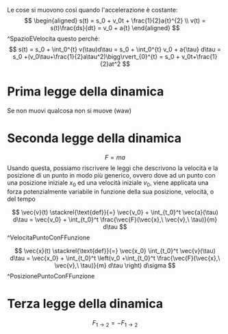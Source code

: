 Le cose si muovono così quando l'accelerazione è costante:
$$
\begin{aligned}
s(t) = s_0 + v_0t + \frac{1}{2}a{t}^{2} \\
v(t) = s(t)\frac{ds}{dt} = v_0 + a{t}
\end{aligned}
$$
^SpazioEVelocita
questo perché:
$$
s(t) = s_0 + \int_0^{t} v(\tau)d\tau = s_0 + \int_0^{t} v_0 + a{\tau} d\tau = s_0 +(v_0\tau+\frac{1}{2}a\tau^2)\bigg\rvert_{0}^{t} = s_0 + v_0t+\frac{1}{2}at^2
$$

# Prima legge della dinamica
Se non muovi qualcosa non si muove (waw)

# Seconda legge della dinamica
$$F = ma$$
Usando questa, possiamo riscrivere le leggi che descrivono la velocità e la posizione di un punto in modo più generico, ovvero dove ad un punto con una posizione iniziale $x_0$ ed una velocità iniziale $v_0$, viene applicata una forza potenzialmente variabile in funzione della sua posizione, velocità, o del tempo

$$
\vec{v}(t) \stackrel{\text{def}}{=} 
\vec{v_0} + \int_{t_0}^t \vec{a}(\tau) d\tau = 
\vec{v_0} + \int_{t_0}^t \frac{\vec{F}(\vec{x},\ \vec{v},\ \tau)}{m} d\tau
$$
^VelocitaPuntoConFFunzione

$$
\vec{x}(t) \stackrel{\text{def}}{=} 
\vec{x_0} \int_{t_0}^t \vec{v}(\tau) d\tau = 
\vec{x_0} + \int_{t_0}^t 
	\left(v_0 +\int_{t_0}^t \frac{\vec{F}(\vec{x},\ \vec{v},\ \tau)}{m} d\tau
	\right) d\sigma
$$
^PosizionePuntoConFFunzione

# Terza legge della dinamica
$$F_{1\rightarrow2} = -F_{1\rightarrow2}$$
